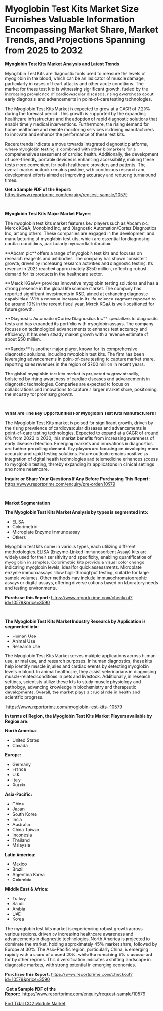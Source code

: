 <p><h1>Myoglobin Test Kits Market Size Furnishes Valuable Information Encompassing Market Share, Market Trends, and Projections Spanning from 2025 to 2032</h1></p><p><strong>Myoglobin Test Kits Market Analysis and Latest Trends</strong></p>
<p><p>Myoglobin Test Kits are diagnostic tools used to measure the levels of myoglobin in the blood, which can be an indicator of muscle damage, particularly in cases of heart attacks and other acute conditions. The market for these test kits is witnessing significant growth, fueled by the increasing prevalence of cardiovascular diseases, rising awareness about early diagnosis, and advancements in point-of-care testing technologies.</p><p>The Myoglobin Test Kits Market is expected to grow at a CAGR of 7.20% during the forecast period. This growth is supported by the expanding healthcare infrastructure and the adoption of rapid diagnostic solutions that enable timely medical interventions. Furthermore, the rising demand for home healthcare and remote monitoring services is driving manufacturers to innovate and enhance the performance of these test kits.</p><p>Recent trends indicate a move towards integrated diagnostic platforms, where myoglobin testing is combined with other biomarkers for a comprehensive assessment of cardiac health. Additionally, the development of user-friendly, portable devices is enhancing accessibility, making these tests more convenient for both healthcare providers and patients. The overall market outlook remains positive, with continuous research and development efforts aimed at improving accuracy and reducing turnaround times.</p></p>
<p><strong>Get a Sample PDF of the Report:&nbsp;</strong> <a href="https://www.reportprime.com/enquiry/request-sample/10579?utm_campaign=2722&utm_medium=2&utm_source=Github&utm_content=ia&utm_term=20032025&utm_id=myoglobin-test-kits">https://www.reportprime.com/enquiry/request-sample/10579</a></p>
<p>&nbsp;</p>
<p><strong>Myoglobin Test Kits Major Market Players</strong></p>
<p><p>The myoglobin test kits market features key players such as Abcam plc, Merck KGaA, Monobind Inc, and Diagnostic Automation/Cortez Diagnostics Inc, among others. These companies are engaged in the development and manufacturing of myoglobin test kits, which are essential for diagnosing cardiac conditions, particularly myocardial infarction.</p><p>**Abcam plc** offers a range of myoglobin test kits and focuses on research reagents and antibodies. The company has shown consistent growth, driven by increasing research activities and diagnostic testing. Its revenue in 2022 reached approximately $350 million, reflecting robust demand for its products in the healthcare sector.</p><p>**Merck KGaA** provides innovative myoglobin testing solutions and has a strong presence in the global life science market. The company has reported significant investments in R&D, aimed at enhancing diagnostic capabilities. With a revenue increase in its life science segment reported to be around 10% in the recent fiscal year, Merck KGaA is well-positioned for future growth.</p><p>**Diagnostic Automation/Cortez Diagnostics Inc** specializes in diagnostic tests and has expanded its portfolio with myoglobin assays. The company focuses on technological advancements to enhance test accuracy and efficiency. It has seen steady market growth with a revenue estimate of about $50 million.</p><p>**Randox** is another major player, known for its comprehensive diagnostic solutions, including myoglobin test kits. The firm has been leveraging advancements in point-of-care testing to capture market share, reporting sales revenues in the region of $200 million in recent years.</p><p>The global myoglobin test kits market is projected to grow steadily, bolstered by rising awareness of cardiac diseases and advancements in diagnostic technologies. Companies are expected to focus on collaborations and innovations to capture a larger market share, positioning the industry for promising growth.</p></p>
<p>&nbsp;</p>
<p><strong>What Are The Key Opportunities For Myoglobin Test Kits Manufacturers?</strong></p>
<p><p>The Myoglobin Test Kits market is poised for significant growth, driven by the rising prevalence of cardiovascular diseases and advancements in point-of-care testing technologies. Expected to expand at a CAGR of around 8% from 2023 to 2030, this market benefits from increasing awareness of early disease detection. Emerging markets and innovations in diagnostics are further propelling demand. Key players are focusing on developing more accurate and rapid testing solutions. Future outlook remains positive as integration of digital health technologies and telemedicine enhances access to myoglobin testing, thereby expanding its applications in clinical settings and home healthcare.</p></p>
<p><strong>Inquire or Share Your Questions If Any Before Purchasing This Report:</strong> <a href="https://www.reportprime.com/enquiry/pre-order/10579?utm_campaign=2722&utm_medium=2&utm_source=Github&utm_content=ia&utm_term=20032025&utm_id=myoglobin-test-kits">https://www.reportprime.com/enquiry/pre-order/10579</a></p>
<p>&nbsp;</p>
<p><strong>Market Segmentation</strong></p>
<p><strong>The Myoglobin Test Kits Market Analysis by types is segmented into:</strong></p>
<p><ul><li>ELISA</li><li>Colorimetric</li><li>Microplate Enzyme Immunoassay</li><li>Others</li></ul></p>
<p><p>Myoglobin test kits come in various types, each utilizing different methodologies. ELISA (Enzyme-Linked Immunosorbent Assay) kits are widely used for their sensitivity and specificity, enabling quantification of myoglobin in samples. Colorimetric kits provide a visual color change indicating myoglobin levels, ideal for quick assessments. Microplate enzyme immunoassays allow high-throughput testing, suitable for large sample volumes. Other methods may include immunochromatographic assays or digital assays, offering diverse options based on laboratory needs and testing environments.</p></p>
<p><strong>Purchase this Report:&nbsp;</strong><a href="https://www.reportprime.com/checkout?id=10579&price=3590&utm_campaign=2722&utm_medium=2&utm_source=Github&utm_content=ia&utm_term=20032025&utm_id=myoglobin-test-kits">https://www.reportprime.com/checkout?id=10579&price=3590</a></p>
<p>&nbsp;</p>
<p><strong>The Myoglobin Test Kits Market Industry Research by Application is segmented into:</strong></p>
<p><ul><li>Human Use</li><li>Animal Use</li><li>Research Use</li></ul></p>
<p><p>The Myoglobin Test Kits Market serves multiple applications across human use, animal use, and research purposes. In human diagnostics, these kits help identify muscle injuries and cardiac events by detecting myoglobin levels in blood. In animal healthcare, they assist veterinarians in diagnosing muscle-related conditions in pets and livestock. Additionally, in research settings, scientists utilize these kits to study muscle physiology and pathology, advancing knowledge in biochemistry and therapeutic developments. Overall, the market plays a crucial role in health and scientific progress.</p></p>
<p><a href="https://www.reportprime.com/myoglobin-test-kits-r10579?utm_campaign=2722&utm_medium=2&utm_source=Github&utm_content=ia&utm_term=20032025&utm_id=myoglobin-test-kits">&nbsp;https://www.reportprime.com/myoglobin-test-kits-r10579</a></p>
<p><strong>In terms of Region, the Myoglobin Test Kits Market Players available by Region are:</strong></p>
<p>
    <p> <strong> North America: </strong>
        <ul>
            <li>United States</li>
            <li>Canada</li>
        </ul>
        </p> 
    <p> <strong> Europe: </strong>
        <ul>
            <li>Germany</li>
            <li>France</li>
            <li>U.K.</li>
            <li>Italy</li>
            <li>Russia</li>
        </ul>
        </p> 
    <p> <strong> Asia-Pacific: </strong>
        <ul>
            <li>China</li>
            <li>Japan</li>
            <li>South Korea</li>
            <li>India</li>
            <li>Australia</li>
            <li>China Taiwan</li>
            <li>Indonesia</li>
            <li>Thailand</li>
            <li>Malaysia</li>
        </ul>
        </p> 
    <p> <strong> Latin America: </strong>
        <ul>
            <li>Mexico</li>
            <li>Brazil</li>
            <li>Argentina Korea</li>
            <li>Colombia</li>
        </ul>
        </p> 
    <p> <strong> Middle East & Africa: </strong>
        <ul>
            <li>Turkey</li>
            <li>Saudi</li>
            <li>Arabia</li>
            <li>UAE</li>
            <li>Korea</li>
        </ul>
    </p>
    </p>
<p><p>The myoglobin test kits market is experiencing robust growth across various regions, driven by increasing healthcare awareness and advancements in diagnostic technologies. North America is projected to dominate the market, holding approximately 45% market share, followed by Europe at 30%. The Asia-Pacific region, particularly China, is emerging rapidly with a share of around 20%, while the remaining 5% is accounted for by other regions. This diversification indicates a shifting landscape in diagnostic markets, with strong potential in emerging economies.</p></p>
<p><strong>Purchase this Report: </strong><a href="https://www.reportprime.com/checkout?id=10579&price=3590&utm_campaign=2722&utm_medium=2&utm_source=Github&utm_content=ia&utm_term=20032025&utm_id=myoglobin-test-kits">https://www.reportprime.com/checkout?id=10579&price=3590</a></p>
<p>&nbsp;<strong>Get a Sample PDF of the Report:&nbsp;&nbsp;</strong><a href="https://www.reportprime.com/enquiry/request-sample/10579?utm_campaign=2722&utm_medium=2&utm_source=Github&utm_content=ia&utm_term=20032025&utm_id=myoglobin-test-kits">https://www.reportprime.com/enquiry/request-sample/10579</a></p>
<p><strong></strong></p>
<p><p><a href="https://github.com/toldenargelia86/Market-Research-Report-List-1/blob/main/end-tidal-co2-module-market.md?utm_campaign=2722&utm_medium=2&utm_source=Github&utm_content=ia&utm_term=20032025&utm_id=myoglobin-test-kits">End Tidal CO2 Module Market</a></p></p>